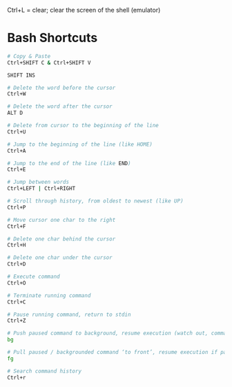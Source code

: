 Ctrl+L = clear; clear the screen of the shell (emulator)
# Bash Shortcuts

```bash
# Copy & Paste
Ctrl+SHIFT C & Ctrl+SHIFT V
```

```bash
SHIFT INS
```

```bash
# Delete the word before the cursor
Ctrl+W 
```

```bash
# Delete the word after the cursor
ALT D
```

```bash
# Delete from cursor to the beginning of the line
Ctrl+U
```

```bash
# Jump to the beginning of the line (like HOME)
Ctrl+A 
```

```bash
# Jump to the end of the line (like END)
Ctrl+E 
```

```bash
# Jump between words
Ctrl+LEFT | Ctrl+RIGHT 
```

```bash
# Scroll through history, from oldest to newest (like UP)
Ctrl+P 
```

```bash
# Move cursor one char to the right
Ctrl+F 
```

```bash
# Delete one char behind the cursor
Ctrl+H 
```

```bash
# Delete one char under the cursor
Ctrl+D 
```

```bash
# Execute command
Ctrl+O
```

```bash
# Terminate running command
Ctrl+C 
```

```bash
# Pause running command, return to stdin
Ctrl+Z 
```

```bash
# Push paused command to background, resume execution (watch out, command will print to stdout if not otherwise specified)
bg
``` 

```bash
# Pull paused / backgrounded command ‘to front’, resume execution if paused
fg 
```

```bash
# Search command history
Ctrl+r
```
